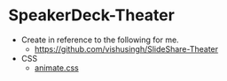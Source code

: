 # SpeakerDeck-Theater

- Create in reference to the following for me.
  - https://github.com/vishusingh/SlideShare-Theater
- CSS
  - [animate.css](https://github.com/daneden/animate.css)